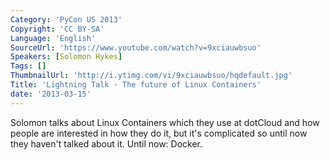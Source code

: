 ```yaml
---
Category: 'PyCon US 2013'
Copyright: 'CC BY-SA'
Language: 'English'
SourceUrl: 'https://www.youtube.com/watch?v=9xciauwbsuo'
Speakers: [Solomon Hykes]
Tags: []
ThumbnailUrl: 'http://i.ytimg.com/vi/9xciauwbsuo/hqdefault.jpg'
Title: 'Lightning Talk - The future of Linux Containers'
date: '2013-03-15'
---
```

Solomon talks about Linux Containers which they use at dotCloud and how people are interested in how they do it, but it's complicated so until now they haven't talked about it. Until now: Docker.
